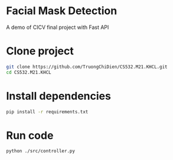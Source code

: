 # Facial Mask Detection
A demo of CICV final project with Fast API

# Clone project
```bash
git clone https://github.com/TruongChiDien/CS532.M21.KHCL.git
cd CS532.M21.KHCL
```

# Install dependencies
```bash
pip install -r requirements.txt
```

# Run code
```bash
python ./src/controller.py
```